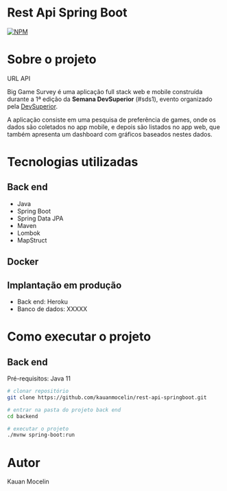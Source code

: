 # Rest Api Spring Boot
[![NPM](https://img.shields.io/npm/l/react)](https://github.com/kauanmocelin/rest-api-springboot/blob/main/LICENSE) 

# Sobre o projeto

URL API

Big Game Survey é uma aplicação full stack web e mobile construída durante a 1ª edição da **Semana DevSuperior** (#sds1), evento organizado pela [DevSuperior](https://devsuperior.com "Site da DevSuperior").

A aplicação consiste em uma pesquisa de preferência de games, onde os dados são coletados no app mobile, e depois são listados no app web, que também apresenta um dashboard com gráficos baseados nestes dados.

# Tecnologias utilizadas
## Back end
- Java
- Spring Boot
- Spring Data JPA
- Maven
- Lombok
- MapStruct

## Docker

## Implantação em produção
- Back end: Heroku
- Banco de dados: XXXXX

# Como executar o projeto

## Back end
Pré-requisitos: Java 11

```bash
# clonar repositório
git clone https://github.com/kauanmocelin/rest-api-springboot.git

# entrar na pasta do projeto back end
cd backend

# executar o projeto
./mvnw spring-boot:run
```

# Autor

Kauan Mocelin

